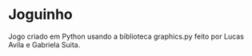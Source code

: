 # Joguinho
Jogo criado em Python usando a biblioteca graphics.py feito por Lucas Avila e Gabriela Suita.
